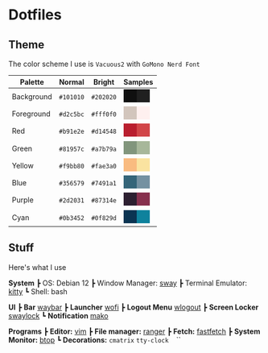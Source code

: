 # Dotfiles

## Theme
The color scheme I use is `Vacuous2` with `GoMono Nerd Font`

|  Palette    |  Normal   |  Bright   |  Samples                                                                       |
| ------------| --------- | ----------| -------------------------------------------------------------------------------|
| Background  | `#101010` | `#202020` | ![bg](./.color-samples/101010.jpg)![bg-alt](./.color-samples/202020.jpg)       |
| Foreground  | `#d2c5bc` | `#fff0f0` | ![bg](./.color-samples/d2c5bc.jpg)![fg-alt](./.color-samples/fff0f0.jpg)       |
| Red         | `#b91e2e` | `#d14548` | ![red](./.color-samples/b91e2e.jpg)![red-br](./.color-samples/d14548.jpg)      |
| Green       | `#81957c` | `#a7b79a` | ![green](./.color-samples/81957c.jpg)![green-br](./.color-samples/a7b79a.jpg)  |
| Yellow      | `#f9bb80` | `#fae3a0` | ![yellow](./.color-samples/f9bb80.jpg)![yellow-br](./.color-samples/fae3a0.jpg)|
| Blue        | `#356579` | `#7491a1` | ![blue](./.color-samples/356579.jpg)![blue-br](./.color-samples/7491a1.jpg)    |
| Purple      | `#2d2031` | `#87314e` | ![purle](./.color-samples/2d2031.jpg)![purple-br](./.color-samples/87314e.jpg) |
| Cyan        | `#0b3452` | `#0f829d` | ![cyan](./.color-samples/0b3452.jpg)![cyan-br](./.color-samples/0f829d.jpg)    |

## Stuff
Here's what I use

**System**
┣ OS: Debian 12
┣ Window Manager: [sway](https://github.com/swaywm/sway)
┣ Terminal Emulator: [kitty](https://github.com/kovidgoyal/kitty)
┗ Shell: bash

**UI**
┣ **Bar** [waybar](https://github.com/Alexays/Waybar)
┣ **Launcher** [wofi](https://hg.sr.ht/~scoopta/wofi)
┣ **Logout Menu** [wlogout](https://github.com/ArtsyMacaw/wlogout)
┣ **Screen Locker** [swaylock](https://github.com/swaywm/swaylock)
┗ **Notification** [mako](https://github.com/emersion/mako)

**Programs**
┣ **Editor:** [vim](https://github.com/vim/vim)
┣ **File manager:** [ranger](https://github.com/ranger/ranger)
┣ **Fetch:** [fastfetch](https://github.com/fastfetch-cli/fastfetch)
┣ **System Monitor:** [btop](https://github.com/aristocratos/btop)
┗ **Decorations:** `cmatrix` `tty-clock` `` `` ``
